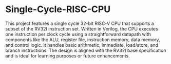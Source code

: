 # Single-Cycle-RISC-CPU
This project features a single cycle 32-bit RISC-V CPU that supports a subset of the RV32I instruction set. Written in Verilog, the CPU executes one instruction per clock cycle using a straightforward datapath with components like the ALU, register file, instruction memory, data memory, and control logic. It handles basic arithmetic, immediate, load/store, and branch instructions. The design is aligned with the RV32I base specification and is ideal for learning purposes or future enhancements.
